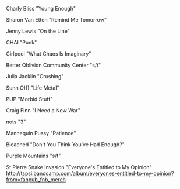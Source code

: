 Charly Bliss "Young Enough"

Sharon Van Etten "Remind Me Tomorrow"

Jenny Lewis "On the Line"

CHAI "Punk"

Girlpool "What Chaos Is Imaginary"

Better Oblivion Community Center "s/t"

Julia Jacklin "Crushing"

Sunn O))) "Life Metal"

PUP "Morbid Stuff"

Craig Finn "I Need a New War"

nots "3"

Mannequin Pussy "Patience"

Bleached "Don't You Think You've Had Enough?"

Purple Mountains "s/t"

St Pierre Snake Invasion "Everyone's Entitled to My Opinion"
http://tspsi.bandcamp.com/album/everyones-entitled-to-my-opinion?from=fanpub_fnb_merch
